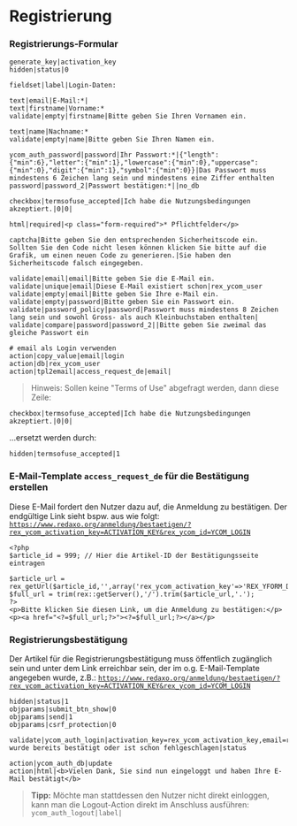 # Registrierung



### Registrierungs-Formular

```
generate_key|activation_key
hidden|status|0

fieldset|label|Login-Daten:

text|email|E-Mail:*|
text|firstname|Vorname:*
validate|empty|firstname|Bitte geben Sie Ihren Vornamen ein.

text|name|Nachname:*
validate|empty|name|Bitte geben Sie Ihren Namen ein.

ycom_auth_password|password|Ihr Passwort:*|{"length":{"min":6},"letter":{"min":1},"lowercase":{"min":0},"uppercase":{"min":0},"digit":{"min":1},"symbol":{"min":0}}|Das Passwort muss mindestens 6 Zeichen lang sein und mindestens eine Ziffer enthalten
password|password_2|Passwort bestätigen:*||no_db

checkbox|termsofuse_accepted|Ich habe die Nutzungsbedingungen akzeptiert.|0|0|

html|required|<p class="form-required">* Pflichtfelder</p>

captcha|Bitte geben Sie den entsprechenden Sicherheitscode ein. Sollten Sie den Code nicht lesen können klicken Sie bitte auf die Grafik, um einen neuen Code zu generieren.|Sie haben den Sicherheitscode falsch eingegeben.

validate|email|email|Bitte geben Sie die E-Mail ein.
validate|unique|email|Diese E-Mail existiert schon|rex_ycom_user
validate|empty|email|Bitte geben Sie Ihre e-Mail ein.
validate|empty|password|Bitte geben Sie ein Passwort ein.
validate|password_policy|password|Passwort muss mindestens 8 Zeichen lang sein und sowohl Gross- als auch Kleinbuchstaben enthalten|
validate|compare|password|password_2||Bitte geben Sie zweimal das gleiche Passwort ein

# email als Login verwenden
action|copy_value|email|login
action|db|rex_ycom_user
action|tpl2email|access_request_de|email|
```

> Hinweis: Sollen keine "Terms of Use" abgefragt werden, dann diese Zeile:
```
checkbox|termsofuse_accepted|Ich habe die Nutzungsbedingungen akzeptiert.|0|0|
```
...ersetzt werden durch:
```
hidden|termsofuse_accepted|1
```

### E-Mail-Template `access_request_de` für die Bestätigung erstellen

Diese E-Mail fordert den Nutzer dazu auf, die Anmeldung zu bestätigen. Der endgültige Link sieht bspw. aus wie folgt: <code>https://www.redaxo.org/anmeldung/bestaetigen/?rex_ycom_activation_key=ACTIVATION_KEY&rex_ycom_id=YCOM_LOGIN</code>

```
<?php
$article_id = 999; // Hier die Artikel-ID der Bestätigungsseite eintragen

$article_url = rex_getUrl($article_id,'',array('rex_ycom_activation_key'=>'REX_YFORM_DATA[field=activation_key]','rex_ycom_id'=>'REX_YFORM_DATA[field=email]'));
$full_url = trim(rex::getServer(),'/').trim($article_url,'.');
?>
<p>Bitte klicken Sie diesen Link, um die Anmeldung zu bestätigen:</p>
<p><a href="<?=$full_url;?>"><?=$full_url;?></a></p>
```

### Registrierungsbestätigung

Der Artikel für die Registrierungsbestätigung muss öffentlich zugänglich sein und unter dem Link erreichbar sein, der im o.g. E-Mail-Template angegeben wurde, z.B.: <code>https://www.redaxo.org/anmeldung/bestaetigen/?rex_ycom_activation_key=ACTIVATION_KEY&rex_ycom_id=YCOM_LOGIN</code>

```
hidden|status|1
objparams|submit_btn_show|0
objparams|send|1
objparams|csrf_protection|0

validate|ycom_auth_login|activation_key=rex_ycom_activation_key,email=rex_ycom_id|status=1|Zugang wurde bereits bestätigt oder ist schon fehlgeschlagen|status

action|ycom_auth_db|update
action|html|<b>Vielen Dank, Sie sind nun eingeloggt und haben Ihre E-Mail bestätigt</b>
```

> **Tipp:** Möchte man stattdessen den Nutzer nicht direkt einloggen, kann man die Logout-Action direkt im Anschluss ausführen: `ycom_auth_logout|label|`
